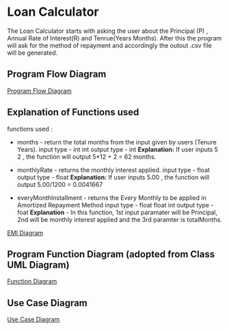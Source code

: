 # Loan Calculator

The Loan Calculator starts with asking the user about the Principal (P) , Annual Rate of Interest(R) and Tenrue(Years Months). After this the program will ask for the method of repayment and
accordingly the outout .csv file will be generated.

## Program Flow Diagram
[Program Flow Diagram](https://github.com/sstharval/miniProject_stepIn_260056/blob/3823ec75ffa8ac6258292c5b7709d32098069fd4/2_Architecture/FlowDiagram%20-UML.png)

## Explanation of Functions used
functions used : 
- months - return the total months from the input given by users (Tenure Years).
  input type - int int
  output type - int
  **Explanation:** If user inputs 5  2 , the function will output 5*12 + 2 =  62 months.

- monthlyRate - returns the monthly interest applied.
  input type - float
  output type - float
  **Explanation:** If user inputs 5.00 , the function will output 5.00/1200 = 0.0041667 

- everyMonthInstallment - returns the Every Monthly to be applied in Amortized Repayment Method
  input type - float float int
  output type - foat
  **Explanation** - In this function, 1st input paramater will be Principal, 2nd will be monthly interest applied and the 3rd paramter is totalMonths.

[EMI Diagram](https://github.com/sstharval/miniProject_stepIn_260056/blob/c931ec66bd9011663d1069720a02a5d311753b15/2_Architecture/emi-calculator-example-1.png)
  
## Program Function Diagram (adopted from Class UML Diagram)
[Function Diagram](https://github.com/sstharval/miniProject_stepIn_260056/blob/c931ec66bd9011663d1069720a02a5d311753b15/2_Architecture/Functions%20File%20Design.png)

## Use Case Diagram
[Use Case Diagram](https://github.com/sstharval/miniProject_stepIn_260056/blob/c931ec66bd9011663d1069720a02a5d311753b15/2_Architecture/UseCase%20Diagram.png)

